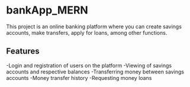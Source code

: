 # bankApp_MERN

This project is an online banking platform where you can create savings accounts, make transfers, apply for loans, among other functions.

## Features

-Login and registration of users on the platform
-Viewing of savings accounts and respective balances
-Transferring money between savings accounts
-Money transfer history
-Requesting money loans

